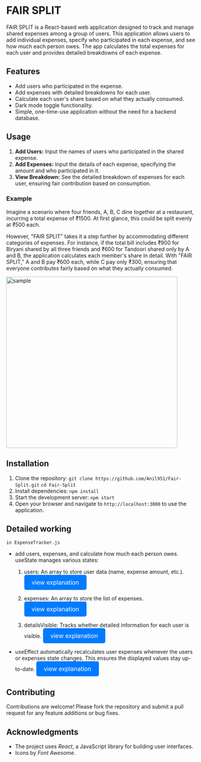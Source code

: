 # FAIR SPLIT

FAIR SPLIT is a React-based web application designed to track and manage shared expenses among a group of users. This application allows users to add individual expenses, specify who participated in each expense, and see how much each person owes. The app calculates the total expenses for each user and provides detailed breakdowns of each expense.

## Features

- Add users who participated in the expense.
- Add expenses with detailed breakdowns for each user.
- Calculate each user's share based on what they actually consumed.
- Dark mode toggle functionality.
- Simple, one-time-use application without the need for a backend database.

## Usage

1. **Add Users:** Input the names of users who participated in the shared expense.
2. **Add Expenses:** Input the details of each expense, specifying the amount and who participated in it.
3. **View Breakdown:** See the detailed breakdown of expenses for each user, ensuring fair contribution based on consumption.

### Example

Imagine a scenario where four friends, A, B, C dine together at a restaurant, incurring a total expense of ₹1500. At first glance, this could be split evenly at ₹500 each. 

However, "FAIR SPLIT" takes it a step further by accommodating different categories of expenses. For instance, if the total bill includes ₹900 for Biryani shared by all three friends and ₹600 for Tandoori shared only by A and B, the application calculates each member's share in detail. With "FAIR SPLIT," A and B pay ₹600 each, while C pay only ₹300, ensuring that everyone contributes fairly based on what they actually consumed.

<img width="456" alt="sample" src="https://github.com/Anil951/Fair-Split/assets/115132631/8ef38c8f-280b-4200-bb72-d7f3fc862885">


## Installation

1. Clone the repository:
    `git clone https://github.com/Anil951/Fair-Split.git`
    `cd Fair-Split`
2. Install dependencies:
    `npm install`
4. Start the development server:
    `npm start`
5. Open your browser and navigate to `http://localhost:3000` to use the application.


## Detailed working 
`in ExpenseTracker.js`

- add users, expenses, and calculate how much each person owes.
    useState manages various states:
    1. users: An array to store user data (name, expense amount, etc.).
    <a href="https://github.com/yourusername/yourrepository/blob/main/anotherREADME.md" target="_blank" style="display: inline-block; padding: 10px 20px; font-size: 16px; color: white; background-color: #007bff; border-radius: 5px; text-decoration: none;">view explanation</a>
    
    2. expenses: An array to store the list of expenses.
    <a href="https://github.com/yourusername/yourrepository/blob/main/anotherREADME.md" target="_blank" style="display: inline-block; padding: 10px 20px; font-size: 16px; color: white; background-color: #007bff; border-radius: 5px; text-decoration: none;">view explanation</a>
    
    3. detailsVisible: Tracks whether detailed information for each user is visible.
    <a href="https://github.com/yourusername/yourrepository/blob/main/anotherREADME.md" target="_blank" style="display: inline-block; padding: 10px 20px; font-size: 16px; color: white; background-color: #007bff; border-radius: 5px; text-decoration: none;">view explanation</a>

- useEffect automatically recalculates user expenses whenever the users or expenses state changes. This ensures the displayed values stay up-to-date.
  <a href="https://github.com/yourusername/yourrepository/blob/main/anotherREADME.md" target="_blank" style="display: inline-block; padding: 10px 20px; font-size: 16px; color: white; background-color: #007bff; border-radius: 5px; text-decoration: none;">view explanation</a>


## Contributing

Contributions are welcome! Please fork the repository and submit a pull request for any feature additions or bug fixes.

## Acknowledgments

- The project uses *React*, a JavaScript library for building user interfaces.
- Icons by *Font Awesome*.







